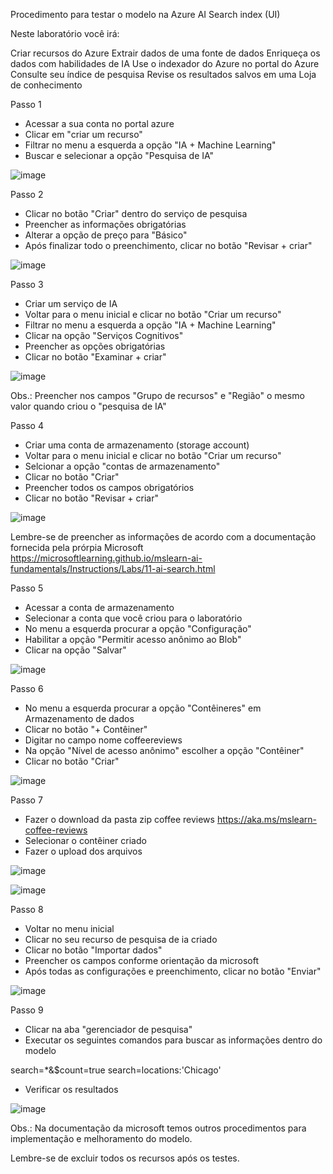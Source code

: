 Procedimento para testar o modelo na Azure AI Search index (UI)

Neste laboratório você irá:

Criar recursos do Azure
Extrair dados de uma fonte de dados
Enriqueça os dados com habilidades de IA
Use o indexador do Azure no portal do Azure
Consulte seu índice de pesquisa
Revise os resultados salvos em uma Loja de conhecimento

Passo 1 
 - Acessar a sua conta no portal azure
 - Clicar em "criar um recurso"
 - Filtrar no menu a esquerda a opção "IA + Machine Learning"
 - Buscar e selecionar a opção "Pesquisa de IA"

![image](https://github.com/jvctossi/dio_azure_ai/assets/48337717/0bfab2ac-5193-4364-8dfd-0632462c661b)

Passo 2
 - Clicar no botão "Criar" dentro do serviço de pesquisa
 - Preencher as informações obrigatórias
 - Alterar a opção de preço para "Básico"
 - Após finalizar todo o preenchimento, clicar no botão "Revisar + criar"

![image](https://github.com/jvctossi/dio_azure_ai/assets/48337717/cd4bbeba-817d-4955-b674-a735546aa6ed)


Passo 3
 - Criar um serviço de IA
 - Voltar para o menu inicial e clicar no botão "Criar um recurso"
 - Filtrar no menu a esquerda a opção "IA + Machine Learning"
 - Clicar na opção "Serviços Cognitivos"
 - Preencher as opções obrigatórias
 - Clicar no botão "Examinar + criar"

![image](https://github.com/jvctossi/dio_azure_ai/assets/48337717/18383c42-de7d-49e1-ba48-0ba13019d2f9)

Obs.: Preencher nos campos "Grupo de recursos" e "Região" o mesmo valor quando criou o "pesquisa de IA"


Passo 4
 - Criar uma conta de armazenamento (storage account)
 - Voltar para o menu inicial e clicar no botão "Criar um recurso"
 - Selcionar a opção "contas de armazenamento"
 - Clicar no botão "Criar"
 - Preencher todos os campos obrigatórios
 - Clicar no botão "Revisar + criar"

![image](https://github.com/jvctossi/dio_azure_ai/assets/48337717/79aad811-34bf-47d2-8189-4ed45765ae7d)

Lembre-se de preencher as informações de acordo com a documentação fornecida pela prórpia Microsoft
https://microsoftlearning.github.io/mslearn-ai-fundamentals/Instructions/Labs/11-ai-search.html


Passo 5
 - Acessar a conta de armazenamento
 - Selecionar a conta que você criou para o laboratório
 - No menu a esquerda procurar a opção "Configuração"
 - Habilitar a opção "Permitir acesso anônimo ao Blob"
 - Clicar na opção "Salvar"

![image](https://github.com/jvctossi/dio_azure_ai/assets/48337717/f93098bc-938e-45b9-9551-a8574e030b0d)


Passo 6
 - No menu a esquerda procurar a opção "Contêineres" em Armazenamento de dados
 - Clicar no botão "+ Contêiner"
 - Digitar no campo nome coffeereviews
 - Na opção "Nível de acesso anônimo" escolher a opção "Contêiner"
 - Clicar no botão "Criar"

![image](https://github.com/jvctossi/dio_azure_ai/assets/48337717/ef949b0a-cc46-4a39-be49-a348ff8cb643)


Passo 7
 - Fazer o download da pasta zip coffee reviews
https://aka.ms/mslearn-coffee-reviews
 - Selecionar o contêiner criado
 - Fazer o upload dos arquivos

![image](https://github.com/jvctossi/dio_azure_ai/assets/48337717/f21f9512-68e6-4034-a2e4-56c6f013d39e)


![image](https://github.com/jvctossi/dio_azure_ai/assets/48337717/aa73872b-620f-4b7f-81b9-de68a8d5b876)


Passo 8
 - Voltar no menu inicial
 - Clicar no seu recurso de pesquisa de ia criado
 - Clicar no botão "Importar dados"
 - Preencher os campos conforme orientação da microsoft
 - Após todas as configurações e preenchimento, clicar no botão "Enviar"

![image](https://github.com/jvctossi/dio_azure_ai/assets/48337717/cfcf8825-1184-475b-a822-00d2ed165455)


Passo 9
 - Clicar na aba "gerenciador de pesquisa"
 - Executar os seguintes comandos para buscar as informações dentro do modelo
   
search=*&$count=true
search=locations:'Chicago'

- Verificar os resultados


![image](https://github.com/jvctossi/dio_azure_ai/assets/48337717/91f9e9f9-c353-4f71-b732-46c8aa2c6f97)


Obs.: Na documentação da microsoft temos outros procedimentos para implementação e melhoramento do modelo.

Lembre-se de excluir todos os recursos após os testes.

